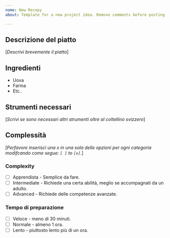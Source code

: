 ```yaml
---
nome: New Recepy
about: Template for a new project idea. Remove comments before posting.

---
```


## Descrizione del piatto

[_Descrivi brevemente il piatto_]

## Ingredienti

- Uova
- Farina
- Etc..

## Strumenti necessari

[_Scrivi se sono necessari altri strumenti oltre al coltellino svizzero_]

## Complessità

[_Perfavore inserisci una x in una sola delle opzioni per ogni categoria modifcando come segue:  `[ ]` to `[x]`._]

### Complexity

- [ ] Apprendista - Semplice da fare.
- [ ] Intermediate - Richiede una certa abilità, meglio se accompagnati da un adulto.
- [ ] Advanced - Richiede delle competenze avanzate.

### Tempo di preparazione

- [ ] Veloce - meno di 30 minuti.
- [ ] Normale - almeno 1 ora.
- [ ] Lento - piuttosto lento più di un ora.
